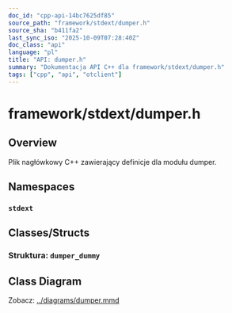 ```yaml
---
doc_id: "cpp-api-14bc7625df85"
source_path: "framework/stdext/dumper.h"
source_sha: "b411fa2"
last_sync_iso: "2025-10-09T07:28:40Z"
doc_class: "api"
language: "pl"
title: "API: dumper.h"
summary: "Dokumentacja API C++ dla framework/stdext/dumper.h"
tags: ["cpp", "api", "otclient"]
---
```


# framework/stdext/dumper.h

## Overview

Plik nagłówkowy C++ zawierający definicje dla modułu dumper.

## Namespaces

### `stdext`

## Classes/Structs

### Struktura: `dumper_dummy`

## Class Diagram

Zobacz: [../diagrams/dumper.mmd](../diagrams/dumper.mmd)
